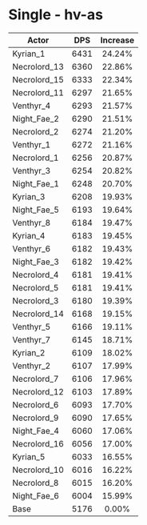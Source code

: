 # Single - hv-as
| Actor | DPS | Increase |
|---|:---:|:---:|
|Kyrian_1|6431|24.24%|
|Necrolord_13|6360|22.86%|
|Necrolord_15|6333|22.34%|
|Necrolord_11|6297|21.65%|
|Venthyr_4|6293|21.57%|
|Night_Fae_2|6290|21.51%|
|Necrolord_2|6274|21.20%|
|Venthyr_1|6272|21.16%|
|Necrolord_1|6256|20.87%|
|Venthyr_3|6254|20.82%|
|Night_Fae_1|6248|20.70%|
|Kyrian_3|6208|19.93%|
|Night_Fae_5|6193|19.64%|
|Venthyr_8|6184|19.47%|
|Kyrian_4|6183|19.45%|
|Venthyr_6|6182|19.43%|
|Night_Fae_3|6182|19.42%|
|Necrolord_4|6181|19.41%|
|Necrolord_5|6181|19.41%|
|Necrolord_3|6180|19.39%|
|Necrolord_14|6168|19.15%|
|Venthyr_5|6166|19.11%|
|Venthyr_7|6145|18.71%|
|Kyrian_2|6109|18.02%|
|Venthyr_2|6107|17.99%|
|Necrolord_7|6106|17.96%|
|Necrolord_12|6103|17.89%|
|Necrolord_6|6093|17.70%|
|Necrolord_9|6090|17.65%|
|Night_Fae_4|6060|17.06%|
|Necrolord_16|6056|17.00%|
|Kyrian_5|6033|16.55%|
|Necrolord_10|6016|16.22%|
|Necrolord_8|6015|16.20%|
|Night_Fae_6|6004|15.99%|
|Base|5176|0.00%|
